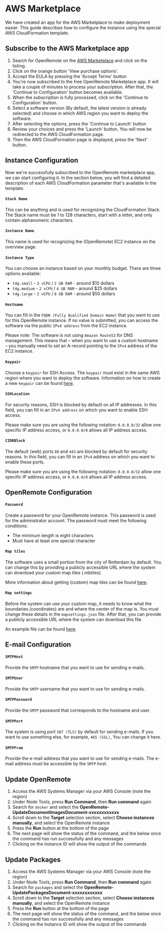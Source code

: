 # AWS Marketplace

We have created an app for the AWS Marketplace to make deployment easier. This guide describes how to configure the instance using the special AWS CloudFormation template.

## Subscribe to the AWS Marketplace app
1. Search for OpenRemote on the [AWS Marketplace](https://aws.amazon.com/marketplace) and click on the listing.
2. Click on the orange button 'View purchase options'.
3. Accept the EULA by pressing the 'Accept Terms' button
4. You're now subscribed to the free OpenRemote Marketplace app. It will take a couple of minutes to process your subscription. After that, the 'Continue to Configuration' button becomes available.
5. When the subscription is fully processed, click on the 'Continue to Configuration' button.
6. Select a software version (By default, the latest version is already selected) and choose in which AWS region you want to deploy the software.
7. After selecting the options, press the 'Continue to Launch' button
8. Review your choices and press the 'Launch' button. You will now be redirected to the AWS CloudFormation page.
9. Then the AWS CloudFormation page is displayed, press the 'Next' button.

## Instance Configuration
Now we're successfully subscribed to the OpenRemote marketplace app, we can start configuring it. In the section below, you will find a detailed description of each AWS CloudFormation parameter that's available in the template.

#### `Stack Name`
This can be anything and is used for recognizing the CloudFormation Stack. The Stack name must be 1 to 128 characters, start with a letter, and only contain alphanumeric characters.


#### `Instance Name`
This name is used for recognizing the (OpenRemote) EC2 instance on the overview page.

#### `Instance Type`
You can choose an instance based on your monthly budget. There are three options available:
- `t4g.small` - `2 vCPU` / `2 GB RAM` - around $10 dollars
- `t4g.medium` - `2 vCPU` / `4 GB RAM` - around $25 dollars
- `t4g.large` - `2 vCPU` / `8 GB RAM` - around $50 dollars

#### `Hostname`
You can fill in the `FQDN (Fully Qualified Domain Name)` that you want to use for this OpenRemote instance. If no value is submitted, you can access the software via the public `IPv4 address` from the EC2 instance.

Please note: The software is not using `Amazon Route53` for DNS management. This means that – when you want to use a custom hostname – you manually need to set an A-record pointing to the `IPv4` address of the EC2 instance.

#### `Keypair`
Choose a `keypair` for SSH Access. The `keypair` must exist in the same AWS region where you want to deploy the software. 
Information on how to create a new `keypair` can be found [here](https://eu-central-1.console.aws.amazon.com/ec2/home?region=REGION#KeyPairs:).

#### `SSHLocation`
For security reasons, SSH is blocked by default on all IP addresses. In this field, you can fill in an `IPv4 address` on which you want to enable SSH access.

Please make sure you are using the following notation:
`0.0.0.0/32` allow one specific IP address access, or `0.0.0.0/0` allows all IP address access.

#### `CIDRBlock`
The default (web) ports `80` and `443` are blocked by default for security reasons.
In this field, you can fill in an `IPv4` address on which you want to enable these ports.

Please make sure you are using the following notation:
`0.0.0.0/32` allow one specific IP address access, or `0.0.0.0/0` allows all IP address access.

## OpenRemote Configuration

#### `Password`
Create a password for your OpenRemote instance. This password is used for the administrator account.
The password must meet the following conditions:
- The minimum length is eight characters
- Must have at least one special character

#### `Map tiles`
The software uses a small portion from the city of Rotterdam by default. You can change this by providing a publicly accessible URL where the system can download your custom map tiles (.mbtiles) 

More information about getting (custom) map tiles can be found [here](https://docs.openremote.io/docs/developer-guide/working-on-ui-and-apps/).

#### `Map settings`
Before the system can use your custom map, it needs to know what the boundaries (coordinates) are and where the center of the map is.
You must change these details in the `mapsettings.json` file. After that, you can provide a publicly accessible URL where the system can download this file.

An example file can be found [here](https://github.com/openremote/openremote/blob/master/manager/src/map/mapsettings.json).

## E-mail Configuration

#### `SMTPHost`
Provide the `SMTP` hostname that you want to use for sending e-mails.

#### `SMTPUser`
Provide the `SMTP` username that you want to use for sending e-mails.

#### `SMTPPassword`
Provide the `SMTP` password that corresponds to the hostname and user.

#### `SMTPPort`
The system is using port `587 (TLS)` by default for sending e-mails. If you want to use something else, for example, `465 (SSL)`, You can change it here.

#### `SMTPFrom`
Provide the e-mail address that you want to use for sending e-mails. The e-mail address must be accessible by the `SMTP` host.

## Update OpenRemote

1. Access the AWS Systems Manager via your AWS Console (note the region)
2. Under Node Tools, press **Run Command**, then **Run command** again
3. Search for `docker` and select the **OpenRemote-UpdateDocumentImagesDocument-xxxxxxxxxxxx**
4. Scroll down to the **Target** selection section, select **Choose instances manually**, and select the OpenRemote instance
5. Press the **Run** button at the bottom of the page
6. The next page will show the status of the command, and the below once the command has run successfully and any messages
7. Clicking on the Instance ID will show the output of the commands

## Update Packages

1. Access the AWS Systems Manager via your AWS Console (note the region)
2. Under Node Tools, press **Run Command**, then **Run command** again
3. Search for `packages` and select the **OpenRemote-UpdatePackagesDocument-xxxxxxxxxxxx**
4. Scroll down to the **Target** selection section, select **Choose instances manually**, and select the OpenRemote instance
5. Press the **Run** button at the bottom of the page
6. The next page will show the status of the command, and the below once the command has run successfully and any messages
7. Clicking on the Instance ID will show the output of the commands